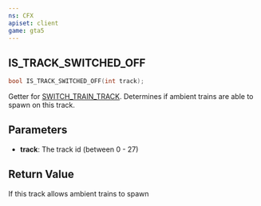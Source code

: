 ```yaml
---
ns: CFX
apiset: client
game: gta5
---
```

## IS_TRACK_SWITCHED_OFF

```c
bool IS_TRACK_SWITCHED_OFF(int track);
```

Getter for [SWITCH_TRAIN_TRACK](#_0xFD813BB7DB977F20). Determines if ambient trains are able to spawn on this track.

## Parameters
* **track**: The track id (between 0 - 27)

## Return Value
If this track allows ambient trains to spawn
